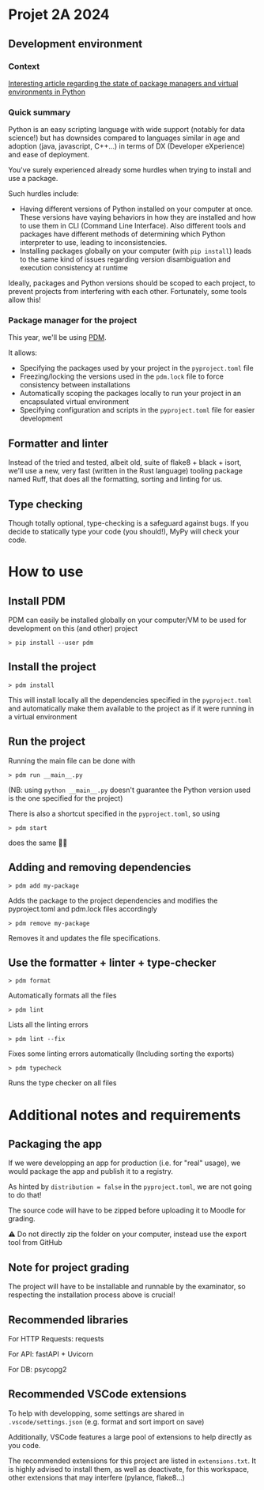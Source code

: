 # Projet 2A 2024 

## Development environment

### Context
[Interesting article regarding the state of package managers and virtual environments in Python](https://dublog.net/blog/so-many-python-package-managers/) 

### Quick summary 
Python is an easy scripting language with wide support (notably for data science!) but has downsides compared to languages similar in age and adoption (java, javascript, C++...) in terms of DX (Developer eXperience) and ease of deployment. 

You've surely experienced already some hurdles when trying to install and use a package. 

Such hurdles include: 

- Having different versions of Python installed on your computer at once. 
These versions have vaying behaviors in how they are installed and how to use them in CLI (Command Line Interface). Also different tools and packages have different methods of determining which Python interpreter to use, leading to inconsistencies. 
- Installing packages globally on your computer (with `pip install`) leads to the same kind of issues regarding version disambiguation and execution consistency at runtime 

Ideally, packages and Python versions should be scoped to each project, to prevent projects from interfering with each other. Fortunately, some tools allow this! 

### Package manager for the project

This year, we'll be using [PDM](https://pdm-project.org/en/latest/). 

It allows: 

- Specifying the packages used by your project in the `pyproject.toml` file 
- Freezing/locking the versions used in the `pdm.lock` file to force consistency between installations
- Automatically scoping the packages locally to run your project in an encapsulated virtual environment
- Specifying configuration and scripts in the `pyproject.toml` file for easier development

## Formatter and linter 

Instead of the tried and tested, albeit old, suite of flake8 + black + isort, we'll use a new, very fast (written in the Rust language) tooling package named Ruff, that does all the formatting, sorting and linting for us. 

## Type checking 

Though totally optional, type-checking is a safeguard against bugs. If you decide to statically type your code (you should!), MyPy will check your code. 

# How to use 

## Install PDM 

PDM can easily be installed globally on your computer/VM to be used for development on this (and other) project

`> pip install --user pdm`

## Install the project 

`> pdm install`

This will install locally all the dependencies specified in the `pyproject.toml` and automatically make them available to the project as if it were running in a virtual environment

## Run the project 

Running the main file can be done with 

`> pdm run __main__.py` 

(NB: using `python __main__.py` doesn't guarantee the Python version used is the one specified for the project)

There is also a shortcut specified in the `pyproject.toml`, so using 

`> pdm start` 

does the same 🧑‍🏫
 
## Adding and removing dependencies 

`> pdm add my-package` 

Adds the package to the project dependencies and modifies the pyproject.toml and pdm.lock files accordingly

`> pdm remove my-package`

Removes it and updates the file specifications. 

## Use the formatter + linter + type-checker

`> pdm format` 

Automatically formats all the files

`> pdm lint`

Lists all the linting errors 

`> pdm lint --fix`

Fixes some linting errors automatically (Including sorting the exports)

`> pdm typecheck`

Runs the type checker on all files

# Additional notes and requirements

## Packaging the app

If we were developping an app for production (i.e. for "real" usage), we would package the app and publish it to a registry. 

As hinted by `distribution = false` in the `pyproject.toml`, we are not going to do that! 

The source code will have to be zipped before uploading it to Moodle for grading. 

⚠️ Do not directly zip the folder on your computer, instead use the export tool from GitHub

## Note for project grading

The project will have to be installable and runnable by the examinator, so respecting the installation process above is crucial! 

## Recommended libraries 

For HTTP Requests: 
requests

For API: 
fastAPI + Uvicorn

For DB:
psycopg2

## Recommended VSCode extensions 

To help with developping, some settings are shared in `.vscode/settings.json` (e.g. format and sort import on save)

Additionally, VSCode features a large pool of extensions to help directly as you code. 

The recommended extensions for this project are listed in `extensions.txt`. It is highly advised to install them, as well as deactivate, for this workspace, other extensions that may interfere (pylance, flake8...)